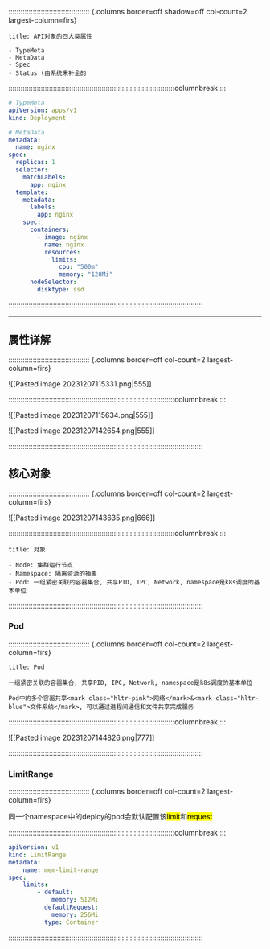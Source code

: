 :::::::::::::::::::::::::::::::::::::::: {.columns border=off shadow=off col-count=2 largest-column=firs}

~~~ad-primary
title: API对象的四大类属性

- TypeMeta
- MetaData
- Spec
- Status (由系统来补全的
~~~

::::::::::::::::::::::::::::::::::::::::::::::::::::::::::::::::::::::::::::::::::columnbreak
:::

```yaml
# TypeMeta
apiVersion: apps/v1
kind: Deployment

# MetaData
metadata:
  name: nginx
spec:
  replicas: 1
  selector:
    matchLabels:
      app: nginx
  template:
    metadata:
      labels:
        app: nginx
    spec:
      containers:
        - image: nginx
          name: nginx
		  resources:
		    limits:
			  cpu: "500m"
			  memory: "128Mi"
	  nodeSelector:
        disktype: ssd
```

::::::::::::::::::::::::::::::::::::::::::::::::::::::::::::::::::::::::::::::::::::::::::::::::

---
## 属性详解

:::::::::::::::::::::::::::::::::::::::: {.columns border=off col-count=2 largest-column=firs}

![[Pasted image 20231207115331.png|555]]

::::::::::::::::::::::::::::::::::::::::::::::::::::::::::::::::::::::::::::::::::columnbreak
:::

![[Pasted image 20231207115634.png|555]]

![[Pasted image 20231207142654.png|555]]

::::::::::::::::::::::::::::::::::::::::::::::::::::::::::::::::::::::::::::::::::::::::::::::::
## 核心对象
:::::::::::::::::::::::::::::::::::::::: {.columns border=off col-count=2 largest-column=firs}

![[Pasted image 20231207143635.png|666]]

::::::::::::::::::::::::::::::::::::::::::::::::::::::::::::::::::::::::::::::::::columnbreak
:::

~~~ad-danger
title: 对象

- Node: 集群运行节点
- Namespace: 隔离资源的抽象
- Pod: 一组紧密关联的容器集合, 共享PID, IPC, Network, namespace是k8s调度的基本单位
~~~

::::::::::::::::::::::::::::::::::::::::::::::::::::::::::::::::::::::::::::::::::::::::::::::::

### Pod
:::::::::::::::::::::::::::::::::::::::: {.columns border=off col-count=2 largest-column=firs}

~~~ad-primary
title: Pod

一组紧密关联的容器集合, 共享PID, IPC, Network, namespace是k8s调度的基本单位

Pod中的多个容器共享<mark class="hltr-pink">网络</mark>&<mark class="hltr-blue">文件系统</mark>, 可以通过进程间通信和文件共享完成服务
~~~

::::::::::::::::::::::::::::::::::::::::::::::::::::::::::::::::::::::::::::::::::columnbreak
:::

![[Pasted image 20231207144826.png|777]]

::::::::::::::::::::::::::::::::::::::::::::::::::::::::::::::::::::::::::::::::::::::::::::::::

### LimitRange
:::::::::::::::::::::::::::::::::::::::: {.columns border=off col-count=2 largest-column=firs}

同一个namespace中的deploy的pod会默认配置该<mark class="hltr-blue">limit</mark>和<mark class="hltr-grey">request</mark>

::::::::::::::::::::::::::::::::::::::::::::::::::::::::::::::::::::::::::::::::::columnbreak
:::

```yml
apiVersion: v1
kind: LimitRange
metadata:
	name: mem-limit-range
spec:
	limits:
		- default:
			memory: 512Mi
		  defaultRequest:
			memory: 256Mi
		  type: Container
```

::::::::::::::::::::::::::::::::::::::::::::::::::::::::::::::::::::::::::::::::::::::::::::::::
